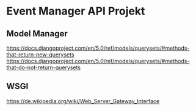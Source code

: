 # Event Manager API Projekt


## Model Manager
https://docs.djangoproject.com/en/5.0/ref/models/querysets/#methods-that-return-new-querysets
https://docs.djangoproject.com/en/5.0/ref/models/querysets/#methods-that-do-not-return-querysets


## WSGI
https://de.wikipedia.org/wiki/Web_Server_Gateway_Interface